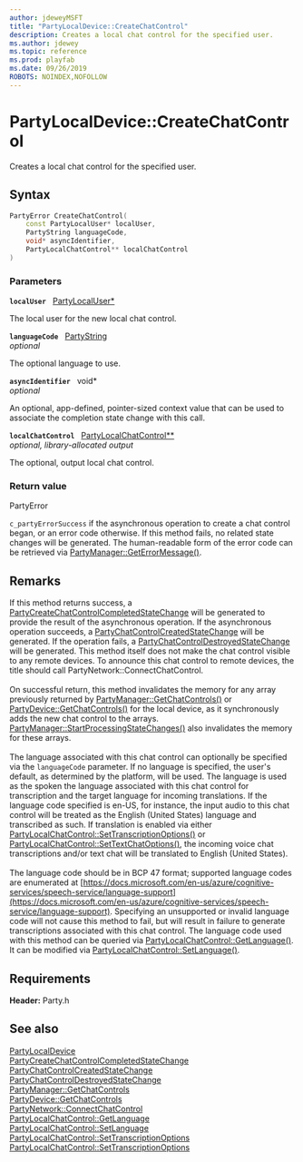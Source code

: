 ```yaml
---
author: jdeweyMSFT
title: "PartyLocalDevice::CreateChatControl"
description: Creates a local chat control for the specified user.
ms.author: jdewey
ms.topic: reference
ms.prod: playfab
ms.date: 09/26/2019
ROBOTS: NOINDEX,NOFOLLOW
---
```


# PartyLocalDevice::CreateChatControl  

Creates a local chat control for the specified user.  

## Syntax  
  
```cpp
PartyError CreateChatControl(  
    const PartyLocalUser* localUser,  
    PartyString languageCode,  
    void* asyncIdentifier,  
    PartyLocalChatControl** localChatControl  
)  
```  
  
### Parameters  
  
**`localUser`** &nbsp; [PartyLocalUser*](../../PartyLocalUser/partylocaluser.md)  
  
The local user for the new local chat control.  
  
**`languageCode`** &nbsp; [PartyString](../../../typedefs.md)  
*optional*  
  
The optional language to use.  
  
**`asyncIdentifier`** &nbsp; void*  
*optional*  
  
An optional, app-defined, pointer-sized context value that can be used to associate the completion state change with this call.  
  
**`localChatControl`** &nbsp; [PartyLocalChatControl**](../../PartyLocalChatControl/partylocalchatcontrol.md)  
*optional, library-allocated output*  
  
The optional, output local chat control.  
  
  
### Return value  
PartyError
  
```c_partyErrorSuccess``` if the asynchronous operation to create a chat control began, or an error code otherwise. If this method fails, no related state changes will be generated. The human-readable form of the error code can be retrieved via [PartyManager::GetErrorMessage()](../../PartyManager/methods/partymanager_geterrormessage.md).
  
## Remarks  
  
If this method returns success, a [PartyCreateChatControlCompletedStateChange](../../../structs/partycreatechatcontrolcompletedstatechange.md) will be generated to provide the result of the asynchronous operation. If the asynchronous operation succeeds, a [PartyChatControlCreatedStateChange](../../../structs/partychatcontrolcreatedstatechange.md) will be generated. If the operation fails, a [PartyChatControlDestroyedStateChange](../../../structs/partychatcontroldestroyedstatechange.md) will be generated. This method itself does not make the chat control visible to any remote devices. To announce this chat control to remote devices, the title should call PartyNetwork::ConnectChatControl. <br /><br /> On successful return, this method invalidates the memory for any array previously returned by [PartyManager::GetChatControls()](../../PartyManager/methods/partymanager_getchatcontrols.md) or [PartyDevice::GetChatControls()](../../PartyDevice/methods/partydevice_getchatcontrols.md) for the local device, as it synchronously adds the new chat control to the arrays. [PartyManager::StartProcessingStateChanges()](../../PartyManager/methods/partymanager_startprocessingstatechanges.md) also invalidates the memory for these arrays.   <br /><br /> The language associated with this chat control can optionally be specified via the `languageCode` parameter. If no language is specified, the user's default, as determined by the platform, will be used. The language is used as the spoken the language associated with this chat control for transcription and the target language for incoming translations. If the language code specified is en-US, for instance, the input audio to this chat control will be treated as the English (United States) language and transcribed as such. If translation is enabled via either [PartyLocalChatControl::SetTranscriptionOptions()](../../PartyLocalChatControl/methods/partylocalchatcontrol_settranscriptionoptions.md) or [PartyLocalChatControl::SetTextChatOptions()](../../PartyLocalChatControl/methods/partylocalchatcontrol_settextchatoptions.md), the incoming voice chat transcriptions and/or text chat will be translated to English (United States).   <br /><br /> The language code should be in BCP 47 format; supported language codes are enumerated at [https://docs.microsoft.com/en-us/azure/cognitive-services/speech-service/language-support](https://docs.microsoft.com/en-us/azure/cognitive-services/speech-service/language-support). Specifying an unsupported or invalid language code will not cause this method to fail, but will result in failure to generate transcriptions associated with this chat control. The language code used with this method can be queried via [PartyLocalChatControl::GetLanguage()](../../PartyLocalChatControl/methods/partylocalchatcontrol_getlanguage.md). It can be modified via [PartyLocalChatControl::SetLanguage()](../../PartyLocalChatControl/methods/partylocalchatcontrol_setlanguage.md).
  
## Requirements  
  
**Header:** Party.h
  
## See also  
[PartyLocalDevice](../partylocaldevice.md)  
[PartyCreateChatControlCompletedStateChange](../../../structs/partycreatechatcontrolcompletedstatechange.md)  
[PartyChatControlCreatedStateChange](../../../structs/partychatcontrolcreatedstatechange.md)  
[PartyChatControlDestroyedStateChange](../../../structs/partychatcontroldestroyedstatechange.md)  
[PartyManager::GetChatControls](../../PartyManager/methods/partymanager_getchatcontrols.md)  
[PartyDevice::GetChatControls](../../PartyDevice/methods/partydevice_getchatcontrols.md)  
[PartyNetwork::ConnectChatControl](../../PartyNetwork/methods/partynetwork_connectchatcontrol.md)  
[PartyLocalChatControl::GetLanguage](../../PartyLocalChatControl/methods/partylocalchatcontrol_getlanguage.md)  
[PartyLocalChatControl::SetLanguage](../../PartyLocalChatControl/methods/partylocalchatcontrol_setlanguage.md)  
[PartyLocalChatControl::SetTranscriptionOptions](../../PartyLocalChatControl/methods/partylocalchatcontrol_settranscriptionoptions.md)  
[PartyLocalChatControl::SetTranscriptionOptions](../../PartyLocalChatControl/methods/partylocalchatcontrol_settranscriptionoptions.md)
  
  
